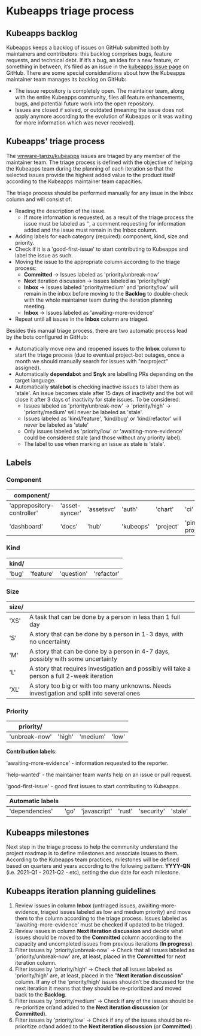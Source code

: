 # Kubeapps triage process

## Kubeapps backlog

Kubeapps keeps a backlog of issues on GitHub submitted both by maintainers and contributors: this backlog comprises bugs, feature requests, and technical debt. If it’s a bug, an idea for a new feature, or something in between, it’s filed as an issue in the [kubeapps issue page](https://github.com/vmware-tanzu/kubeapps/issues) on GitHub.
There are some special considerations about how the Kubeapps maintainer team manages its backlog on GitHub:

- The issue repository is completely open. The maintainer team, along with the entire Kubeapps community, files all feature enhancements, bugs, and potential future work into the open repository.
- Issues are closed if solved, or outdated (meaning the issue does not apply anymore according to the evolution of Kubeapps or it was waiting for more information which was never received).

## Kubeapps' triage process

The [vmware-tanzu/kubeapps](https://github.com/vmware-tanzu/kubeapps) issues are triaged by any member of the maintainer team. The triage process is defined with the objective of helping the Kubeapps team during the planning of each iteration so that the selected issues provide the highest added value to the product itself according to the Kubeapps maintainer team capacities.

The triage process should be performed manually for any issue in the Inbox column and will consist of:

- Reading the description of the issue.
  - If more information is requested, as a result of the triage process the issue must be labeled as '<awaiting-more-evidence>', a comment requesting for information added and the issue must remain in the Inbox column.
- Adding labels for each category (required): component, kind, size and priority.
- Check if it is a 'good-first-issue' to start contributing to Kubeapps and label the issue as such.
- Moving the issue to the appropriate column according to the triage process:
  - **Committed** → Issues labeled as 'priority/unbreak-now'
  - **Next** iteration discussion → Issues labeled as 'priority/high'
  - **Inbox** → Issues labeled 'priority/medium' and 'priority/low' will remain in the inbox before moving to the **Backlog** to double-check with the whole maintainer team during the iteration planning meeting.
  - **Inbox** → Issues labeled as 'awaiting-more-evidence'
- Repeat until all issues in the **Inbox** column are triaged.

Besides this manual triage process, there are two automatic process lead by the bots configured in GitHub:

- Automatically move new and reopened issues to the **Inbox** column to start the triage process (due to eventual project-bot outages, once a month we should manually search for issues with "no:project" assigned).
- Automatically **dependabot** and **Snyk** are labelling PRs depending on the target language.
- Automatically **stalebot** is checking inactive issues to label them as 'stale'. An issue becomes stale after 15 days of inactivity and the bot will close it after 3 days of inactivity for stale issues. To be considered:
  - Issues labeled as 'priority/unbreak-now' → 'priority/high' → 'priority/medium' will never be labeled as 'stale'.
  - Issues labeled as 'kind/feature', 'kind/bug' or 'kind/refactor' will never be labeled as 'stale'
  - Only issues labeled as 'priority/low' or 'awaiting-more-evidence' could be considered stale (and those without any priority label).
  - The label to use when marking an issue as stale is 'stale'.

## Labels

### Component

| component/                 |                |            |           |           |                  |
| -------------------------- | -------------- | ---------- | --------- | --------- | ---------------- |
| 'apprepository-controller' | 'asset-syncer' | 'assetsvc' | 'auth'    | 'chart'   | 'ci'             |
| 'dashboard'                | 'docs'         | 'hub'      | 'kubeops' | 'project' | 'pinniped-proxy' |

### Kind

| kind/ |           |            |            |
| ----- | --------- | ---------- | ---------- |
| 'bug' | 'feature' | 'question' | 'refactor' |

### Size

| size/ |                                                                                             |
| ----- | ------------------------------------------------------------------------------------------- |
| 'XS'  | A task that can be done by a person in less than 1 full day                                 |
| 'S'   | A story that can be done by a person in 1-3 days, with no uncertainty                       |
| 'M'   | A story that can be done by a person in 4-7 days, possibly with some uncertainty            |
| 'L'   | A story that requires investigation and possibly will take a person a full 2-week iteration |
| 'XL'  | A story too big or with too many unknowns. Needs investigation and split into several ones  |

### Priority

| priority/     |        |          |       |
| ------------- | ------ | -------- | ----- |
| 'unbreak-now' | 'high' | 'medium' | 'low' |

**Contribution labels**:

'awaiting-more-evidence' - information requested to the reporter.

'help-wanted' - the maintainer team wants help on an issue or pull request.

'good-first-issue' - good first issues to start contributing to Kubeapps.

| Automatic labels |      |              |        |            |         |
| ---------------- | ---- | ------------ | ------ | ---------- | ------- |
| 'dependencies'   | 'go' | 'javascript' | 'rust' | 'security' | 'stale' |

## Kubeapps milestones

Next step in the triage process to help the community understand the project roadmap is to define milestones and associate issues to them.
According to the Kubeapps team practices, milestones will be defined based on quarters and years according to the following pattern: **YYYY-QN** (i.e. 2021-Q1 - 2021-Q2 - etc), setting the due date for each milestone.

## Kubeapps iteration planning guidelines

1. Review issues in column **Inbox** (untriaged issues, awaiting-more-evidence, triaged issues labeled as low and medium priority) and move them to the column according to the triage process. Issues labeled as 'awaiting-more-evidence' must be checked if updated to be triaged.
2. Review issues in column **Next iteration discussion** and decide what issues should be moved to the **Committed** column according to the capacity and uncompleted issues from previous iterations (**In progress**).
3. Filter issues by 'priority/unbreak-now' → Check that all issues labeled as 'priority/unbreak-now' are, at least, placed in the **Committed** for next iteration column.
4. Filter issues by 'priority/high' → Check that all issues labeled as 'priority/high' are, at least, placed in the "**Next iteration discussion**" column. If any of the 'priority/high' issues shouldn’t be discussed for the next iteration it means that they should be re-prioritized and moved back to the **Backlog**.
5. Filter issues by 'priority/medium' → Check if any of the issues should be re-prioritize or/and added to the **Next iteration discussion** (or **Committed**).
6. Filter issues by 'priority/low' → Check if any of the issues should be re-prioritize or/and added to the **Next iteration discussion** (or **Committed**).
